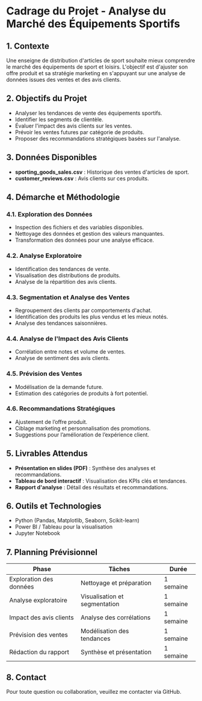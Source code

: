 # Cadrage du Projet - Analyse du Marché des Équipements Sportifs

## 1. Contexte
Une enseigne de distribution d'articles de sport souhaite mieux comprendre le marché des équipements de sport et loisirs. L'objectif est d'ajuster son offre produit et sa stratégie marketing en s'appuyant sur une analyse de données issues des ventes et des avis clients.

## 2. Objectifs du Projet
- Analyser les tendances de vente des équipements sportifs.
- Identifier les segments de clientèle.
- Évaluer l'impact des avis clients sur les ventes.
- Prévoir les ventes futures par catégorie de produits.
- Proposer des recommandations stratégiques basées sur l'analyse.

## 3. Données Disponibles
- **sporting_goods_sales.csv** : Historique des ventes d'articles de sport.
- **customer_reviews.csv** : Avis clients sur ces produits.

## 4. Démarche et Méthodologie
### 4.1. Exploration des Données
- Inspection des fichiers et des variables disponibles.
- Nettoyage des données et gestion des valeurs manquantes.
- Transformation des données pour une analyse efficace.

### 4.2. Analyse Exploratoire
- Identification des tendances de vente.
- Visualisation des distributions de produits.
- Analyse de la répartition des avis clients.

### 4.3. Segmentation et Analyse des Ventes
- Regroupement des clients par comportements d'achat.
- Identification des produits les plus vendus et les mieux notés.
- Analyse des tendances saisonnières.

### 4.4. Analyse de l'Impact des Avis Clients
- Corrélation entre notes et volume de ventes.
- Analyse de sentiment des avis clients.

### 4.5. Prévision des Ventes
- Modélisation de la demande future.
- Estimation des catégories de produits à fort potentiel.

### 4.6. Recommandations Stratégiques
- Ajustement de l’offre produit.
- Ciblage marketing et personnalisation des promotions.
- Suggestions pour l’amélioration de l’expérience client.

## 5. Livrables Attendus
- **Présentation en slides (PDF)** : Synthèse des analyses et recommandations.
- **Tableau de bord interactif** : Visualisation des KPIs clés et tendances.
- **Rapport d'analyse** : Détail des résultats et recommandations.

## 6. Outils et Technologies
- Python (Pandas, Matplotlib, Seaborn, Scikit-learn)
- Power BI / Tableau pour la visualisation
- Jupyter Notebook

## 7. Planning Prévisionnel
| Phase | Tâches | Durée |
|-------|--------|--------|
| Exploration des données | Nettoyage et préparation | 1 semaine |
| Analyse exploratoire | Visualisation et segmentation | 1 semaine |
| Impact des avis clients | Analyse des corrélations | 1 semaine |
| Prévision des ventes | Modélisation des tendances | 1 semaine |
| Rédaction du rapport | Synthèse et présentation | 1 semaine |

## 8. Contact
Pour toute question ou collaboration, veuillez me contacter via GitHub.

